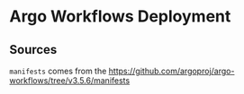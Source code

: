 # Argo Workflows Deployment

## Sources

`manifests` comes from the <https://github.com/argoproj/argo-workflows/tree/v3.5.6/manifests>
